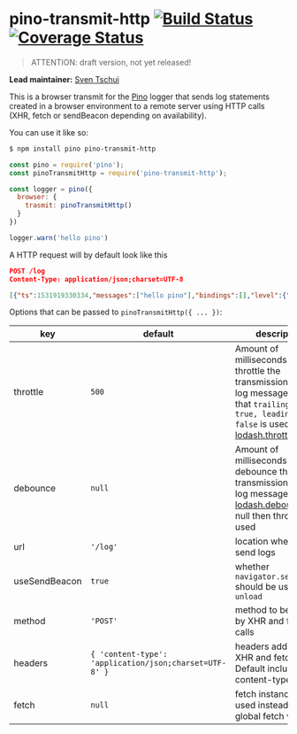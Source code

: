 # pino-transmit-http [![Build Status](https://travis-ci.org/sventschui/pino-transmit-http.svg?branch=master)](https://travis-ci.org/sventschui/pino-transmit-http) [![Coverage Status](https://coveralls.io/repos/github/sventschui/pino-transmit-http/badge.svg?branch=master)](https://coveralls.io/github/sventschui/pino-transmit-http?branch=master)

> ATTENTION: draft version, not yet released!

**Lead maintainer:** [Sven Tschui](https://github.com/sventschui)

This is a browser transmit for the [Pino](https://github.com/pinojs/pino) logger
that sends log statements created in a browser environment to a remote server using
HTTP calls (XHR, fetch or sendBeacon depending on availability).

You can use it like so:

```sh
$ npm install pino pino-transmit-http
```

```js
const pino = require('pino');
const pinoTransmitHttp = require('pino-transmit-http');

const logger = pino({
  browser: {
    trasmit: pinoTransmitHttp()
  }
})

logger.warn('hello pino')
```

A HTTP request will by default look like this

```json
POST /log
Content-Type: application/json;charset=UTF-8

[{"ts":1531919330334,"messages":["hello pino"],"bindings":[],"level":{"label":"warn","value":40}}]
```

Options that can be passed to `pinoTransmitHttp({ ... })`:

key | default | description
--- | --- | ---
throttle | `500` | Amount of milliseconds to throttle the transmission of the log messages. Note that `trailing = true, leading = false` is used. See [lodash.throttle](https://lodash.com/docs#throttle)
debounce | `null` | Amount of milliseconds to debounce the transmission of the log messages. See [lodash.debounce](https://lodash.com/docs#debounce). If null then throttling is used
url | `'/log'` | location where to send logs
useSendBeacon | `true` | whether `navigator.sendBeacon` should be used on `unload`
method | `'POST'` | method to be used by XHR and fetch calls
headers | `{ 'content-type': 'application/json;charset=UTF-8' }` | headers added to XHR and fetch calls. Default includes content-type header
fetch | `null` | fetch instance to be used instead of the global fetch variable

